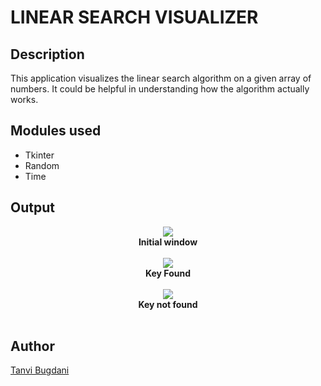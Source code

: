 # LINEAR SEARCH VISUALIZER

## Description
This application visualizes the linear search algorithm on a given array of numbers.
It could be helpful in understanding how the algorithm actually works.

## Modules used
- Tkinter
- Random
- Time

## Output
<p align="center">
  <img src="https://imgur.com/behB8rV.png">
  <br>
  <b>Initial window</b>
  <br><br>
  <img src="https://imgur.com/oYC93Ie.png">
  <br>
  <b>Key Found</b>
  <br><br>
  <img src="https://imgur.com/CmkcfQv.png">
  <br>
  <b>Key not found</b>
  <br><br>
</p>

## Author
[Tanvi Bugdani](https://github.com/tanvi355)
